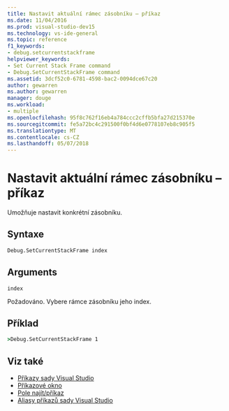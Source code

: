 ```yaml
---
title: Nastavit aktuální rámec zásobníku – příkaz
ms.date: 11/04/2016
ms.prod: visual-studio-dev15
ms.technology: vs-ide-general
ms.topic: reference
f1_keywords:
- debug.setcurrentstackframe
helpviewer_keywords:
- Set Current Stack Frame command
- Debug.SetCurrentStackFrame command
ms.assetid: 3dcf52c0-6781-4598-bac2-0094dce67c20
author: gewarren
ms.author: gewarren
manager: douge
ms.workload:
- multiple
ms.openlocfilehash: 95f8c762f16eb4a784ccc2cffb5bfa27d215370e
ms.sourcegitcommit: fe5a72bc4c291500f0bf4d6e0778107eb8c905f5
ms.translationtype: MT
ms.contentlocale: cs-CZ
ms.lasthandoff: 05/07/2018
---
```

# <a name="set-current-stack-frame-command"></a>Nastavit aktuální rámec zásobníku – příkaz
Umožňuje nastavit konkrétní zásobníku.

## <a name="syntax"></a>Syntaxe

```cmd
Debug.SetCurrentStackFrame index
```

## <a name="arguments"></a>Arguments
 `index`

 Požadováno. Vybere rámce zásobníku jeho index.

## <a name="example"></a>Příklad

```cmd
>Debug.SetCurrentStackFrame 1
```

## <a name="see-also"></a>Viz také

- [Příkazy sady Visual Studio](../../ide/reference/visual-studio-commands.md)
- [Příkazové okno](../../ide/reference/command-window.md)
- [Pole najít/příkaz](../../ide/find-command-box.md)
- [Aliasy příkazů sady Visual Studio](../../ide/reference/visual-studio-command-aliases.md)